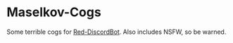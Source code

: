 # Maselkov-Cogs

Some terrible cogs for [Red-DiscordBot](https://github.com/Twentysix26/Red-DiscordBot). Also includes NSFW, so be warned.
